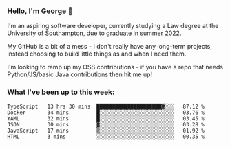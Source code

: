 ### Hello, I'm George 👋

I'm an aspiring software developer, currently studying a Law degree at the University of Southampton, due to graduate in summer 2022. 

My GitHub is a bit of a mess - I don't really have any long-term projects, instead choosing to build little things as and when I need them.

I'm looking to ramp up my OSS contributions - if you have a repo that needs Python/JS/basic Java contributions then hit me up!

<!--
**georgegebbett/georgegebbett** is a ✨ _special_ ✨ repository because its `README.md` (this file) appears on your GitHub profile.

Here are some ideas to get you started:

- 🔭 I’m currently working on ...
- 🌱 I’m currently learning ...
- 👯 I’m looking to collaborate on ...
- 🤔 I’m looking for help with ...
- 💬 Ask me about ...
- 📫 How to reach me: ...
- 😄 Pronouns: ...
- ⚡ Fun fact: ...
-->

### What I've been up to this week:
<!--START_SECTION:waka-->

```text
TypeScript   13 hrs 30 mins  █████████████████████▓░░░   87.12 %
Docker       34 mins         █░░░░░░░░░░░░░░░░░░░░░░░░   03.76 %
YAML         32 mins         █░░░░░░░░░░░░░░░░░░░░░░░░   03.45 %
JSON         30 mins         ▓░░░░░░░░░░░░░░░░░░░░░░░░   03.28 %
JavaScript   17 mins         ▒░░░░░░░░░░░░░░░░░░░░░░░░   01.92 %
HTML         3 mins          ░░░░░░░░░░░░░░░░░░░░░░░░░   00.35 %
```

<!--END_SECTION:waka-->
